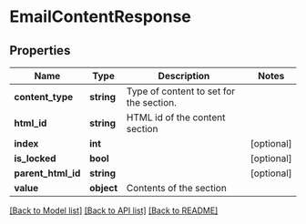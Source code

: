 # EmailContentResponse

## Properties
Name | Type | Description | Notes
------------ | ------------- | ------------- | -------------
**content_type** | **string** | Type of content to set for the section. | 
**html_id** | **string** | HTML id of the content section | 
**index** | **int** |  | [optional] 
**is_locked** | **bool** |  | [optional] 
**parent_html_id** | **string** |  | [optional] 
**value** | **object** | Contents of the section | 

[[Back to Model list]](../README.md#documentation-for-models) [[Back to API list]](../README.md#documentation-for-api-endpoints) [[Back to README]](../README.md)


